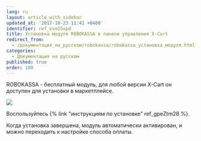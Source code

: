 ```yaml
---
lang: ru
layout: article_with_sidebar
updated_at: '2017-10-23 11:41 +0400'
identifier: ref_esm15xpd
title: Установка модуля ROBOKASSA в панели управления X-Cart
redirect_from:
  - /документация_на_русском/robokassa/robokassa_установка_модуля.html
categories:
  - Документация на русском
published: true
order: 100
---
```



ROBOKASSA - бесплатный модуль, для любой версии X-Cart он доступен для установки в маркетплейсе.

![]({{site.baseurl}}/attachments/7504676/7602389.png)

Воспользуйтесь {% link "инструкциям по установке" ref_gpeZtm28 %}.

Когда установка завершена, модуль автоматически активирован, и можно переходить к настройке способа оплаты.
